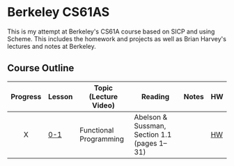 # Berkeley CS61AS
This is my attempt at Berkeley's CS61A course based on SICP and using Scheme. This includes the homework and projects as well as Brian Harvey's lectures and notes at Berkeley.


## Course Outline

Progress | Lesson | Topic (Lecture Video) | Reading | Notes | HW
:-------:| ------ | --------------------- | ------- | ----- | --
 X | [0-1](https://www.youtube.com/watch?v=4leZ1Ca4f0g) | Functional Programming | Abelson & Sussman, Section 1.1 (pages 1–31) | | [HW](https://berkeley-cs61as.github.io/textbook/homework-0.1.html) |
